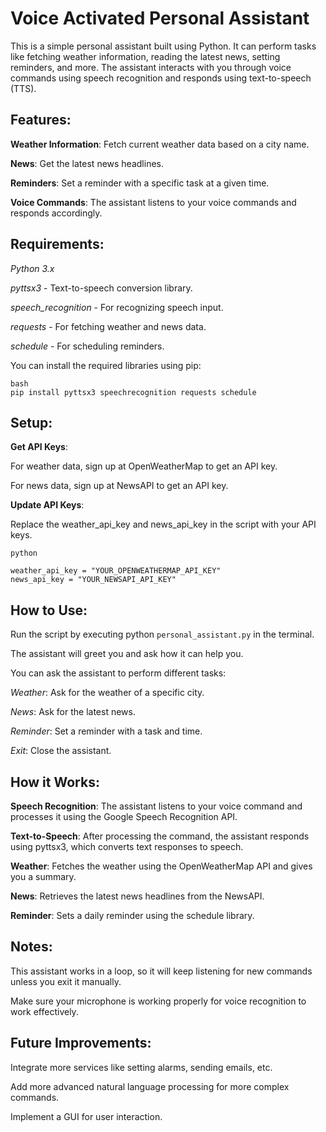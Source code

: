 # Voice Activated Personal Assistant
This is a simple personal assistant built using Python. It can perform tasks like fetching weather information, reading the latest news, setting reminders, and more. The assistant interacts with you through voice commands using speech recognition and responds using text-to-speech (TTS).

## Features:
**Weather Information**: Fetch current weather data based on a city name.

**News**: Get the latest news headlines.

**Reminders**: Set a reminder with a specific task at a given time.

**Voice Commands**: The assistant listens to your voice commands and responds accordingly.

## Requirements:
*Python 3.x*

*pyttsx3* - Text-to-speech conversion library.

*speech_recognition* - For recognizing speech input.

*requests* - For fetching weather and news data.

*schedule* - For scheduling reminders.

You can install the required libraries using pip:

```
bash
pip install pyttsx3 speechrecognition requests schedule
```

## Setup:
**Get API Keys**:

For weather data, sign up at OpenWeatherMap to get an API key.

For news data, sign up at NewsAPI to get an API key.

**Update API Keys**:

Replace the weather_api_key and news_api_key in the script with your API keys.

```
python

weather_api_key = "YOUR_OPENWEATHERMAP_API_KEY"
news_api_key = "YOUR_NEWSAPI_API_KEY"
```

## How to Use:
Run the script by executing python `personal_assistant.py` in the terminal.

The assistant will greet you and ask how it can help you.

You can ask the assistant to perform different tasks:

*Weather*: Ask for the weather of a specific city.

*News*: Ask for the latest news.

*Reminder*: Set a reminder with a task and time.

*Exit*: Close the assistant.

## How it Works:
**Speech Recognition**: The assistant listens to your voice command and processes it using the Google Speech Recognition API.

**Text-to-Speech**: After processing the command, the assistant responds using pyttsx3, which converts text responses to speech.

**Weather**: Fetches the weather using the OpenWeatherMap API and gives you a summary.

**News**: Retrieves the latest news headlines from the NewsAPI.

**Reminder**: Sets a daily reminder using the schedule library.

## Notes:
This assistant works in a loop, so it will keep listening for new commands unless you exit it manually.

Make sure your microphone is working properly for voice recognition to work effectively.

## Future Improvements:
Integrate more services like setting alarms, sending emails, etc.

Add more advanced natural language processing for more complex commands.

Implement a GUI for user interaction.
